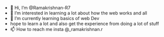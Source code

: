 - 👋 Hi, I’m @Ramakrishnan-R7
- 👀 I’m interested in learning a lot about how the web works and all
- 🌱 I’m currently learning basics of web Dev
- hope to learn a lot and also get the experience from doing a lot of stuff
- 📫 How to reach me insta @_ramakrishnan.r

<!---
Ramakrishnan-R7/Ramakrishnan-R7 is a ✨ special ✨ repository because its `README.md` (this file) appears on your GitHub profile.
You can click the Preview link to take a look at your changes.
--->
